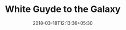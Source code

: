 ---
title: "White Guyde to the Galaxy"
date: 2018-03-18T12:13:36+05:30
link: https://tatianamac.com/posts/white-guyde/
---
